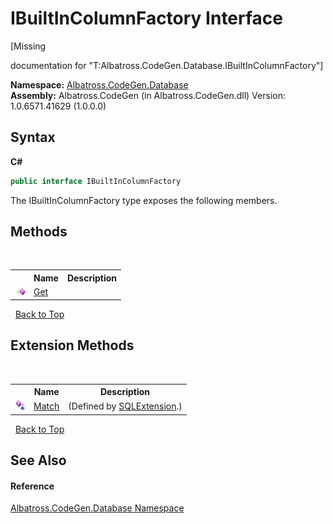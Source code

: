 # IBuiltInColumnFactory Interface
 

\[Missing <summary> documentation for "T:Albatross.CodeGen.Database.IBuiltInColumnFactory"\]

**Namespace:**&nbsp;<a href="E11F5D98">Albatross.CodeGen.Database</a><br />**Assembly:**&nbsp;Albatross.CodeGen (in Albatross.CodeGen.dll) Version: 1.0.6571.41629 (1.0.0.0)

## Syntax

**C#**<br />
``` C#
public interface IBuiltInColumnFactory
```

The IBuiltInColumnFactory type exposes the following members.


## Methods
&nbsp;<table><tr><th></th><th>Name</th><th>Description</th></tr><tr><td>![Public method](media/pubmethod.gif "Public method")</td><td><a href="5C90F1FC">Get</a></td><td /></tr></table>&nbsp;
<a href="#ibuiltincolumnfactory-interface">Back to Top</a>

## Extension Methods
&nbsp;<table><tr><th></th><th>Name</th><th>Description</th></tr><tr><td>![Public Extension Method](media/pubextension.gif "Public Extension Method")</td><td><a href="31EE9B78">Match</a></td><td> (Defined by <a href="D4C0DEE8">SQLExtension</a>.)</td></tr></table>&nbsp;
<a href="#ibuiltincolumnfactory-interface">Back to Top</a>

## See Also


#### Reference
<a href="E11F5D98">Albatross.CodeGen.Database Namespace</a><br />